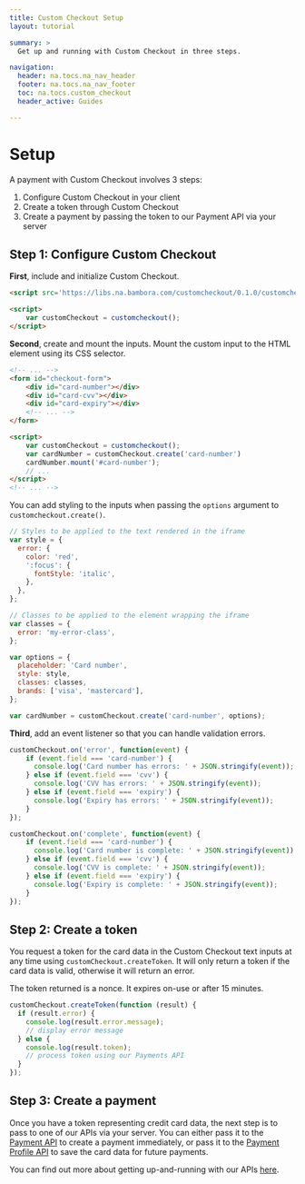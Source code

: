 ```yaml
---
title: Custom Checkout Setup
layout: tutorial

summary: >
  Get up and running with Custom Checkout in three steps.

navigation:
  header: na.tocs.na_nav_header
  footer: na.tocs.na_nav_footer
  toc: na.tocs.custom_checkout
  header_active: Guides

---
```


# Setup

A payment with Custom Checkout involves 3 steps:

1. Configure Custom Checkout in your client
2. Create a token through Custom Checkout
3. Create a payment by passing the token to our Payment API via your server

## Step 1: Configure Custom Checkout

**First**, include and initialize Custom Checkout.

```html
<script src='https://libs.na.bambora.com/customcheckout/0.1.0/customcheckout.js'></script>

<script>
    var customCheckout = customcheckout();
</script>
```

**Second**, create and mount the inputs. Mount the custom input to the HTML element using its CSS selector.

```html
<!-- ... -->
<form id="checkout-form">
    <div id="card-number"></div>
    <div id="card-cvv"></div>
    <div id="card-expiry"></div>
    <!-- ... -->
</form>

<script>
    var customCheckout = customcheckout();
    var cardNumber = customCheckout.create('card-number')
    cardNumber.mount('#card-number');
    // ...
</script>
<!-- ... -->
```

You can add styling to the inputs when passing the `options` argument to `customcheckout.create()`.

```javascript
// Styles to be applied to the text rendered in the iframe
var style = {
  error: {
    color: 'red',
    ':focus': {
      fontStyle: 'italic',
    },
  },
};

// Classes to be applied to the element wrapping the iframe
var classes = {
  error: 'my-error-class',        
};

var options = {
  placeholder: 'Card number',
  style: style,
  classes: classes,
  brands: ['visa', 'mastercard'],
};

var cardNumber = customCheckout.create('card-number', options);
```

**Third**, add an event listener so that you can handle validation errors.

```javascript
customCheckout.on('error', function(event) {
    if (event.field === 'card-number') {
      console.log('Card number has errors: ' + JSON.stringify(event));
    } else if (event.field === 'cvv') {
      console.log('CVV has errors: ' + JSON.stringify(event));
    } else if (event.field === 'expiry') {
      console.log('Expiry has errors: ' + JSON.stringify(event));
    }
});

customCheckout.on('complete', function(event) {
    if (event.field === 'card-number') {
      console.log('Card number is complete: ' + JSON.stringify(event));
    } else if (event.field === 'cvv') {
      console.log('CVV is complete: ' + JSON.stringify(event));
    } else if (event.field === 'expiry') {
      console.log('Expiry is complete: ' + JSON.stringify(event));
    }
});
```

## Step 2: Create a token

You request a token for the card data in the Custom Checkout text inputs at any time using `customCheckout.createToken`. It will only return a token if the card data is valid, otherwise it will return an error.

The token returned is a nonce. It expires on-use or after 15 minutes.

```javascript
customCheckout.createToken(function (result) {
  if (result.error) {
    console.log(result.error.message);
    // display error message
  } else {
    console.log(result.token);
    // process token using our Payments API
  }
});
```

## Step 3: Create a payment

Once you have a token representing credit card data, the next step is to pass to one of our APIs via your server. You can either pass it to the [Payment API](/docs/references/payment_APIs/) to create a payment immediately, or pass it to the [Payment Profile API](/docs/references/payment_APIs/) to save the card data for future payments.

You can find out more about getting up-and-running with our APIs [here](/docs/guides/merchant_quickstart/).
